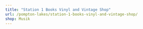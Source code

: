 ```yaml
---
title: "Station 1 Books Vinyl and Vintage Shop"
url: /pompton-lakes/station-1-books-vinyl-and-vintage-shop/
shop: Musik
---
```

